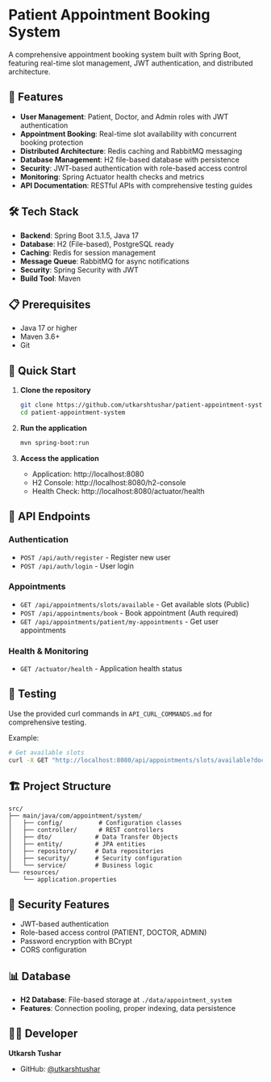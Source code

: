 # Patient Appointment Booking System

A comprehensive appointment booking system built with Spring Boot, featuring real-time slot management, JWT authentication, and distributed architecture.

## 🚀 Features

- **User Management**: Patient, Doctor, and Admin roles with JWT authentication
- **Appointment Booking**: Real-time slot availability with concurrent booking protection
- **Distributed Architecture**: Redis caching and RabbitMQ messaging
- **Database Management**: H2 file-based database with persistence
- **Security**: JWT-based authentication with role-based access control
- **Monitoring**: Spring Actuator health checks and metrics
- **API Documentation**: RESTful APIs with comprehensive testing guides

## 🛠️ Tech Stack

- **Backend**: Spring Boot 3.1.5, Java 17
- **Database**: H2 (File-based), PostgreSQL ready
- **Caching**: Redis for session management
- **Message Queue**: RabbitMQ for async notifications
- **Security**: Spring Security with JWT
- **Build Tool**: Maven

## 📋 Prerequisites

- Java 17 or higher
- Maven 3.6+
- Git

## 🚀 Quick Start

1. **Clone the repository**
   ```bash
   git clone https://github.com/utkarshtushar/patient-appointment-system.git
   cd patient-appointment-system
   ```

2. **Run the application**
   ```bash
   mvn spring-boot:run
   ```

3. **Access the application**
   - Application: http://localhost:8080
   - H2 Console: http://localhost:8080/h2-console
   - Health Check: http://localhost:8080/actuator/health

## 📡 API Endpoints

### Authentication
- `POST /api/auth/register` - Register new user
- `POST /api/auth/login` - User login

### Appointments
- `GET /api/appointments/slots/available` - Get available slots (Public)
- `POST /api/appointments/book` - Book appointment (Auth required)
- `GET /api/appointments/patient/my-appointments` - Get user appointments

### Health & Monitoring
- `GET /actuator/health` - Application health status

## 🧪 Testing

Use the provided curl commands in `API_CURL_COMMANDS.md` for comprehensive testing.

Example:
```bash
# Get available slots
curl -X GET "http://localhost:8080/api/appointments/slots/available?doctorId=1&startDate=2025-09-05&endDate=2025-09-12"
```

## 🏗️ Project Structure

```
src/
├── main/java/com/appointment/system/
│   ├── config/          # Configuration classes
│   ├── controller/      # REST controllers
│   ├── dto/            # Data Transfer Objects
│   ├── entity/         # JPA entities
│   ├── repository/     # Data repositories
│   ├── security/       # Security configuration
│   └── service/        # Business logic
└── resources/
    └── application.properties
```

## 🔐 Security Features

- JWT-based authentication
- Role-based access control (PATIENT, DOCTOR, ADMIN)
- Password encryption with BCrypt
- CORS configuration

## 📊 Database

- **H2 Database**: File-based storage at `./data/appointment_system`
- **Features**: Connection pooling, proper indexing, data persistence

## 👨‍💻 Developer

**Utkarsh Tushar**
- GitHub: [@utkarshtushar](https://github.com/utkarshtushar)
